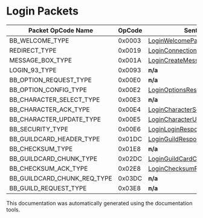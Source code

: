 # Login Packets

| Packet OpCode Name | OpCode | Sent by Server | Sent by Client |
| ------------- | ------------- | ------------- | ------------- |
| BB_WELCOME_TYPE | 0x0003 | [LoginWelcomePayload](https://github.com/HelloKitty/Booma.Proxy/tree/master/src/Booma.Proxy.Packets.LoginServer/Payloads/Server/LoginWelcomePayload.cs) | **n/a** |
| REDIRECT_TYPE | 0x0019 | [LoginConnectionRedirectPayload](https://github.com/HelloKitty/Booma.Proxy/tree/master/src/Booma.Proxy.Packets.LoginServer/Payloads/Server/LoginConnectionRedirectPayload.cs) | **n/a** |
| MESSAGE_BOX_TYPE | 0x001A | [LoginCreateMessageBoxEventPayload](https://github.com/HelloKitty/Booma.Proxy/tree/master/src/Booma.Proxy.Packets.LoginServer/Payloads/Server/LoginCreateMessageBoxEventPayload.cs) | **n/a** |
| LOGIN_93_TYPE | 0x0093 | **n/a** | [LoginLoginRequest93Payload](https://github.com/HelloKitty/Booma.Proxy/tree/master/src/Booma.Proxy.Packets.LoginServer/Payloads/Client/LoginLoginRequest93Payload.cs) |
| BB_OPTION_REQUEST_TYPE | 0x00E0 | **n/a** | [LoginOptionsRequestPayload](https://github.com/HelloKitty/Booma.Proxy/tree/master/src/Booma.Proxy.Packets.LoginServer/Payloads/Client/LoginOptionsRequestPayload.cs) |
| BB_OPTION_CONFIG_TYPE | 0x00E2 | [LoginOptionsResponsePayload](https://github.com/HelloKitty/Booma.Proxy/tree/master/src/Booma.Proxy.Packets.LoginServer/Payloads/Server/LoginOptionsResponsePayload.cs) | **n/a** |
| BB_CHARACTER_SELECT_TYPE | 0x00E3 | **n/a** | [LoginCharacterSelectionRequestPayload](https://github.com/HelloKitty/Booma.Proxy/tree/master/src/Booma.Proxy.Packets.LoginServer/Payloads/Client/LoginCharacterSelectionRequestPayload.cs) |
| BB_CHARACTER_ACK_TYPE | 0x00E4 | [LoginCharacterSelectionAckPayload](https://github.com/HelloKitty/Booma.Proxy/tree/master/src/Booma.Proxy.Packets.LoginServer/Payloads/Server/LoginCharacterSelectionAckPayload.cs) | **n/a** |
| BB_CHARACTER_UPDATE_TYPE | 0x00E5 | [LoginCharacterUpdateResponsePayload](https://github.com/HelloKitty/Booma.Proxy/tree/master/src/Booma.Proxy.Packets.LoginServer/Payloads/Server/LoginCharacterUpdateResponsePayload.cs) | **n/a** |
| BB_SECURITY_TYPE | 0x00E6 | [LoginLoginResponsePayload](https://github.com/HelloKitty/Booma.Proxy/tree/master/src/Booma.Proxy.Packets.LoginServer/Payloads/Server/LoginLoginResponsePayload.cs) | **n/a** |
| BB_GUILDCARD_HEADER_TYPE | 0x01DC | [LoginGuildResponsePayload](https://github.com/HelloKitty/Booma.Proxy/tree/master/src/Booma.Proxy.Packets.LoginServer/Payloads/Server/LoginGuildResponsePayload.cs) | **n/a** |
| BB_CHECKSUM_TYPE | 0x01E8 | **n/a** | [LoginChecksumRequestPayload](https://github.com/HelloKitty/Booma.Proxy/tree/master/src/Booma.Proxy.Packets.LoginServer/Payloads/Client/LoginChecksumRequestPayload.cs) |
| BB_GUILDCARD_CHUNK_TYPE | 0x02DC | [LoginGuildCardChunkResponsePayload](https://github.com/HelloKitty/Booma.Proxy/tree/master/src/Booma.Proxy.Packets.LoginServer/Payloads/Server/LoginGuildCardChunkResponsePayload.cs) | **n/a** |
| BB_CHECKSUM_ACK_TYPE | 0x02E8 | [LoginChecksumResponsePayload](https://github.com/HelloKitty/Booma.Proxy/tree/master/src/Booma.Proxy.Packets.LoginServer/Payloads/Server/LoginChecksumResponsePayload.cs) | **n/a** |
| BB_GUILDCARD_CHUNK_REQ_TYPE | 0x03DC | **n/a** | [LoginGuildCardChunkRequestPayload](https://github.com/HelloKitty/Booma.Proxy/tree/master/src/Booma.Proxy.Packets.LoginServer/Payloads/Client/LoginGuildCardChunkRequestPayload.cs) |
| BB_GUILD_REQUEST_TYPE | 0x03E8 | **n/a** | [LoginGuildRequestPayload](https://github.com/HelloKitty/Booma.Proxy/tree/master/src/Booma.Proxy.Packets.LoginServer/Payloads/Client/LoginGuildRequestPayload.cs) |


This documentation was automatically generated using the documentation tools.